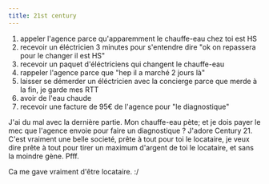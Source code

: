 ```yaml
---
title: 21st century
---
```


  1. appeler l'agence parce qu'apparemment le chauffe-eau chez toi est HS
  2. recevoir un éléctricien 3 minutes pour s'entendre dire "ok on repassera pour le changer il est HS"
  3. recevoir un paquet d'éléctriciens qui changent le chauffe-eau
  4. rappeler l'agence parce que "hep il a marché 2 jours là"
  5. laisser se démerder un éléctricien avec la concierge parce que merde à la fin, je garde mes RTT
  6. avoir de l'eau chaude
  7. recevoir une facture de 95€ de l'agence pour "le diagnostique"

J'ai du mal avec la dernière partie. Mon chauffe-eau pète; et je dois payer le
mec que l'agence envoie pour faire un diagnostique ? J'adore Century 21. C'est
vraiment une belle societé, prête à tout pour toi le locataire, je veux dire
prête à tout pour tirer un maximum d'argent de toi le locataire, et sans la
moindre gène. Pfff.

Ca me gave vraiment d'être locataire. :/

